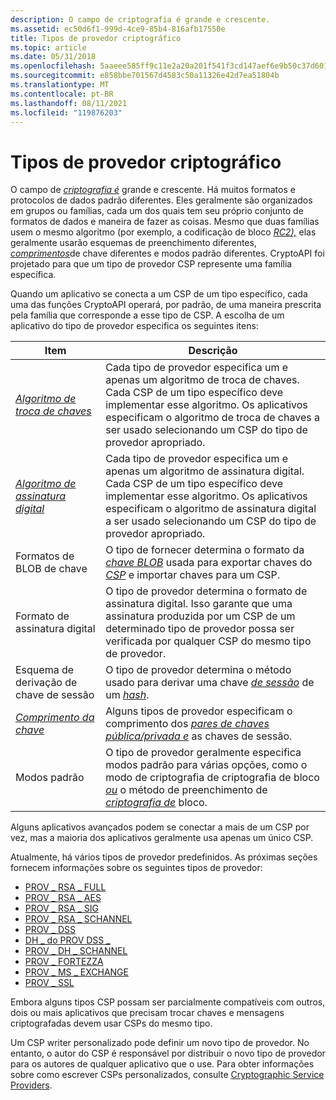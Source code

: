 ```yaml
---
description: O campo de criptografia é grande e crescente.
ms.assetid: ec50d6f1-999d-4ce9-85b4-816afb17550e
title: Tipos de provedor criptográfico
ms.topic: article
ms.date: 05/31/2018
ms.openlocfilehash: 5aaeee585ff9c11e2a20a201f541f3cd147aef6e9b50c37d60156e75a1b9fd94
ms.sourcegitcommit: e858bbe701567d4583c50a11326e42d7ea51804b
ms.translationtype: MT
ms.contentlocale: pt-BR
ms.lasthandoff: 08/11/2021
ms.locfileid: "119876203"
---
```

# <a name="cryptographic-provider-types"></a>Tipos de provedor criptográfico

O campo de [*criptografia é*](../secgloss/c-gly.md) grande e crescente. Há muitos formatos e protocolos de dados padrão diferentes. Eles geralmente são organizados em grupos ou famílias, cada um dos quais tem seu próprio conjunto de formatos de dados e maneira de fazer as coisas. Mesmo que duas famílias usem o mesmo algoritmo (por exemplo, [](../secgloss/p-gly.md) a codificação de bloco [*RC2),*](../secgloss/r-gly.md) [](../secgloss/b-gly.md)elas geralmente usarão esquemas de preenchimento diferentes, [*comprimentos*](../secgloss/k-gly.md)de chave diferentes e modos padrão diferentes. CryptoAPI foi projetado para que um tipo de provedor CSP represente uma família específica.

Quando um aplicativo se conecta a um CSP de um tipo específico, cada uma das funções CryptoAPI operará, por padrão, de uma maneira prescrita pela família que corresponde a esse tipo de CSP. A escolha de um aplicativo do tipo de provedor especifica os seguintes itens:



| Item                                                                                                                                | Descrição                                                                                                                                                                                                                                                                                            |
|-------------------------------------------------------------------------------------------------------------------------------------|--------------------------------------------------------------------------------------------------------------------------------------------------------------------------------------------------------------------------------------------------------------------------------------------------------|
| [*Algoritmo de troca de chaves*](../secgloss/k-gly.md)                | Cada tipo de provedor especifica um e apenas um algoritmo de troca de chaves. Cada CSP de um tipo específico deve implementar esse algoritmo. Os aplicativos especificam o algoritmo de troca de chaves a ser usado selecionando um CSP do tipo de provedor apropriado.                                                        |
| [*Algoritmo de assinatura digital*](../secgloss/d-gly.md) | Cada tipo de provedor especifica um e apenas um algoritmo de assinatura digital. Cada CSP de um tipo específico deve implementar esse algoritmo. Os aplicativos especificam o algoritmo de assinatura digital a ser usado selecionando um CSP do tipo de provedor apropriado.                                              |
| Formatos de BLOB de chave                                                                                                                    | O tipo de fornecer determina o formato da [*chave BLOB*](../secgloss/k-gly.md) usada para exportar chaves do [*CSP*](../secgloss/c-gly.md) e importar chaves para um CSP. |
| Formato de assinatura digital                                                                                                            | O tipo de provedor determina o formato de assinatura digital. Isso garante que uma assinatura produzida por um CSP de um determinado tipo de provedor possa ser verificada por qualquer CSP do mesmo tipo de provedor.                                                                                                              |
| Esquema de derivação de chave de sessão                                                                                                       | O tipo de provedor determina o método usado para derivar uma chave [*de sessão*](../secgloss/s-gly.md) de um [*hash*](../secgloss/h-gly.md).                                                                                   |
| [*Comprimento da chave*](../secgloss/k-gly.md)                                                    | Alguns tipos de provedor especificam o comprimento dos [*pares de chaves pública/privada e*](../secgloss/p-gly.md) as chaves de sessão.                                                                                                               |
| Modos padrão                                                                                                                       | O tipo de provedor geralmente especifica modos padrão para várias opções, como o modo de criptografia de criptografia de bloco [*ou*](../secgloss/c-gly.md) o método de preenchimento de [*criptografia de*](../secgloss/p-gly.md) bloco.          |



 

Alguns aplicativos avançados podem se conectar a mais de um CSP por vez, mas a maioria dos aplicativos geralmente usa apenas um único CSP.

Atualmente, há vários tipos de provedor predefinidos. As próximas seções fornecem informações sobre os seguintes tipos de provedor:

-   [PROV \_ RSA \_ FULL](prov-rsa-full.md)
-   [PROV \_ RSA \_ AES](prov-rsa-aes.md)
-   [PROV \_ RSA \_ SIG](prov-rsa-sig.md)
-   [PROV \_ RSA \_ SCHANNEL](prov-rsa-schannel.md)
-   [PROV \_ DSS](prov-dss.md)
-   [DH \_ do PROV DSS \_](prov-dss-dh.md)
-   [PROV \_ DH \_ SCHANNEL](prov-dh-schannel.md)
-   [PROV \_ FORTEZZA](prov-fortezza.md)
-   [PROV \_ MS \_ EXCHANGE](prov-ms-exchange.md)
-   [PROV \_ SSL](prov-ssl.md)

Embora alguns tipos CSP possam ser parcialmente compatíveis com [](../secgloss/e-gly.md) outros, dois ou mais aplicativos que precisam trocar chaves e mensagens criptografadas devem usar CSPs do mesmo tipo.

Um CSP writer personalizado pode definir um novo tipo de provedor. No entanto, o autor do CSP é responsável por distribuir o novo tipo de provedor para os autores de qualquer aplicativo que o use. Para obter informações sobre como escrever CSPs personalizados, consulte [Cryptographic Service Providers](cryptographic-service-providers.md).

 

 
